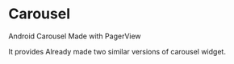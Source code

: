 Carousel
========

Android Carousel Made with PagerView



It provides Already made two similar versions of carousel widget.
